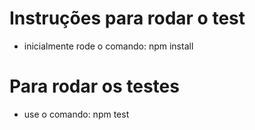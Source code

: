 # Instruções para rodar o test
 - inicialmente  rode o comando: npm install

# Para rodar os testes
 - use o comando: npm test

